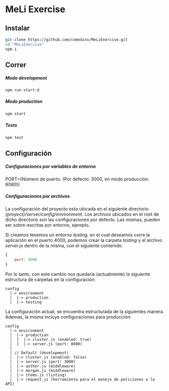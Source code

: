 MeLi Exercise
=============

Instalar
--------

```sh
git clone https://github.com/comodinx/MeLiExercise.git
cd "MeLiExercise"
npm i
```

Correr
------

##### Modo *development*

```sh
npm run start:d
```

##### Modo *production*

```sh
npm start
```

##### Tests

```sh
npm test
```

Configuración
-------------

##### Configuraciones por variables de entorno

PORT={Número de puerto. (Por defecto: 3000, en modo producción: 8080)}

##### Configuraciones por archivos

La configuración del proyecto esta ubicada en el siguiente directorio *_{proyect}/server/config/environment_*.
Los archivos ubicados en el root de dicho directorio son las configuraciones por defecto. Las mismas, pueden ser sobre-escritas por entorno, ejemplo.

Si creamos tenemos un entorno *testing*, en el cual deseamos corre la aplicación en el puerto 4000, podemos crear la carpeta *testing* y el archivo *server.js* dentro de la misma, con el siguiente contenido.

```javascript
{
    port: 4000
}
```

Por lo tanto, con este cambio nos quedaría (actualmente) la siguiente estructura de carpetas en la configuración:

```
config
  |-> environment
  |  |-> production
  |  |-> testing
```

La configuración actual, se encuentra estructurada de la siguientes manera. Ademas, la misma incluye configuraciones para producción:

```
config
  |-> environment
  |  |-> production
  |  |  |-> cluster.js (enabled: true)
  |  |  |-> server.js (port: 8080)
  |
  | // Default (development)
  |  |-> cluster.js (enabled: false)
  |  |-> server.js (port: 3000)
  |  |-> author.js (middleware)
  |  |-> morgan.js (middleware)
  |  |-> items.js (listing)
  |  |-> request.js (herramienta para el manejo de peticiones a la API)
```


